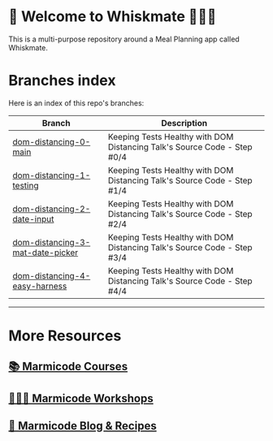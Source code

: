 # 👋 Welcome to Whiskmate 👨🏻‍🍳

This is a multi-purpose repository around a Meal Planning app called Whiskmate.

# Branches index

Here is an index of this repo's branches:

| Branch                                                                                                           | Description                                                              |
| ---------------------------------------------------------------------------------------------------------------- | ------------------------------------------------------------------------ |
| [dom-distancing-0-main](https://github.com/marmicode/whiskmate/tree/dom-distancing-0-main)                       | Keeping Tests Healthy with DOM Distancing Talk's Source Code - Step #0/4 |
| [dom-distancing-1-testing](https://github.com/marmicode/whiskmate/tree/dom-distancing-1-testing)                 | Keeping Tests Healthy with DOM Distancing Talk's Source Code - Step #1/4 |
| [dom-distancing-2-date-input](https://github.com/marmicode/whiskmate/tree/dom-distancing-2-date-input)           | Keeping Tests Healthy with DOM Distancing Talk's Source Code - Step #2/4 |
| [dom-distancing-3-mat-date-picker](https://github.com/marmicode/whiskmate/tree/dom-distancing-3-mat-date-picker) | Keeping Tests Healthy with DOM Distancing Talk's Source Code - Step #3/4 |
| [dom-distancing-4-easy-harness](https://github.com/marmicode/whiskmate/tree/dom-distancing-4-easy-harness)       | Keeping Tests Healthy with DOM Distancing Talk's Source Code - Step #4/4 |

---

# More Resources

## [📚 Marmicode Courses](https://courses.marmicode.io)

## [👨🏻‍🏫 Marmicode Workshops](https://marmicode.eventbrite.com)

## [📝 Marmicode Blog & Recipes](https://marmicode.io)
